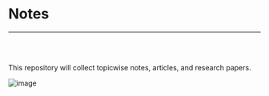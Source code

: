 # Notes
___
<br>
<br>



This repository will collect topicwise notes, articles, and research papers.

![image](https://i.pinimg.com/originals/8b/1a/c8/8b1ac82f4d555c91676818a7fe8a87d1.gif)
